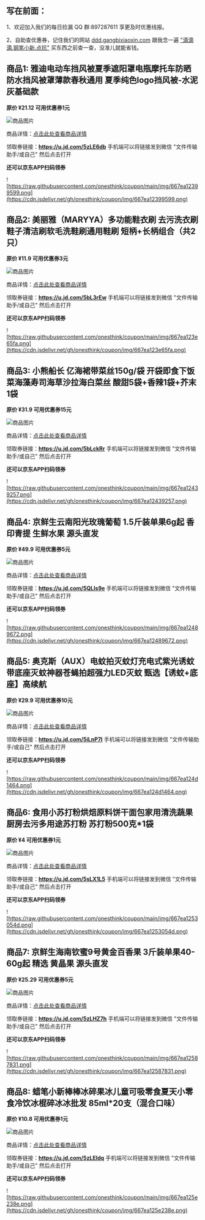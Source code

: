 ## 写在前面：

1、欢迎加入我们的每日捡漏 QQ 群:897287611 享更及时优惠线报。

2、自助查优惠券，记住我们的网站 [ddd.gangbixiaoxin.com](https://ddd.gangbixiaoxin.com) 跟我念一遍 ["滴滴滴.钢笔小新.点抗"](https://ddd.gangbixiaoxin.com) 买东西之前查一查，没准儿就能省钱。

## 商品1: 雅迪电动车挡风被夏季遮阳罩电瓶摩托车防晒防水挡风被罩薄款春秋通用 夏季纯色logo挡风被-水泥灰基础款

**原价 ¥21.12 可用优惠券1元**

![商品图片](http://img14.360buyimg.com/n1/jfs/t1/218684/26/43175/125921/665fcf9aF90c987a9/3628369cded0bd4d.jpg)

商品详情：[点击此处查看商品详情](https://union-click.jd.com/jdc?e=1003156031&amp;p=JF8BARoJK1olXwMKUlpeCEwQC18IGlodVAcLUFlUD08eBF9MRANLAjZbERscSkAJHTdNTwcKBlMdBgABFksWAmcBGlIRWg8FUFdaFxJSXzI4HF5qBFhkMyA4YUxjBjx-aTBWJwN1JFJROEonAG4IHFITWgALUW5cWEpHAj8JS1olXQYyFTBdCk4VAGgBHmsUbQYEVFZZDk4eAm0NGlglXQ4FZInwsJ6dsrqAoo-L1dG784vUtJ-Ji184K1glXQcDVl5ZD0oVA184G2sWbVhsVQ1aDUwXUTtmRhJdAVFGVRczD0wWB28LHmsXXAcAVm5tOBRKXBd6ZlNSAUNUHyo2QTx_CxVYbS1LBGgAHxcWUjNMdzBLZ111BUdUIAptCHs)

领取券链接：**https://u.jd.com/5zLE6db** 手机端可以将链接发到微信 "文件传输助手/或自己" 然后点击打开

**还可以京东APP扫码领券**

![https://raw.githubusercontent.com/onesthink/coupon/main/img/667ea12399599.png](https://cdn.jsdelivr.net/gh/onesthink/coupon/img/667ea12399599.png)

## 商品2: 美丽雅（MARYYA）多功能鞋衣刷 去污洗衣刷鞋子清洁刷软毛洗鞋刷通用鞋刷 短柄+长柄组合（共2只）

**原价 ¥11.9 可用优惠券3元**

![商品图片](http://img14.360buyimg.com/n1/jfs/t1/236646/23/12294/35415/65a4feb4Ff5547e2a/390158e3a6585837.jpg)

商品详情：[点击此处查看商品详情](https://union-click.jd.com/jdc?e=1003156031&amp;p=JF8BARgJK1olXwMKVFZaAUsRA18IGlodWQEAUV9fDUsUBF9MRANLAjZbERscSkAJHTdNTwcKBlMdBgABFksWAmcMHFkQXAQHVF1aFxJSXzI4XQcWB2NyFAw-VjFjBG9SRTgdXnJhAlJROEonAG4IHFITWgALUW5cWEpHAj8JS1olXQYyFTBaCUMSB244GmsVWwYKUFhYC0MTB2oIK1sdWjbV-eaIgvrCi9bchdPC5KHX3eKJlsMnM18LK1sUXAQCUFlcCksnM284GGtLMwdRXVkJD0webTJBUwcQFQJAOllYDUoXAGg4GVoUXwQyZG4mbRNXdAgLeTpTKAVyFyM1aUhEZTd1czp7X314Nhc9cUNOcQZKXgRULVVVZF5t)

领取券链接：**https://u.jd.com/5bL3rEw** 手机端可以将链接发到微信 "文件传输助手/或自己" 然后点击打开

**还可以京东APP扫码领券**

![https://raw.githubusercontent.com/onesthink/coupon/main/img/667ea123e65fa.png](https://cdn.jsdelivr.net/gh/onesthink/coupon/img/667ea123e65fa.png)

## 商品3: 小熊船长 亿海裙带菜丝150g/袋 开袋即食下饭菜海藻寿司海草沙拉海白菜丝 酸甜5袋+香辣1袋+芥末1袋

**原价 ¥31.9 可用优惠券15元**

![商品图片](http://img14.360buyimg.com/n1/jfs/t1/182601/1/40603/123069/652f8907F0b793b1b/32b27c2f495da9f1.jpg)

商品详情：[点击此处查看商品详情](https://union-click.jd.com/jdc?e=1003156031&amp;p=JF8BARoJK1olXwMKU11dDUMUBF8IGlocXgEEVFxZCEoSBl9MRANLAjZbERscSkAJHTdNTwcKBlMdBgABFksWAmYLHF0VXwICVVtYFxJSXzI4UAVPNVpBXCE4DQt1Q2YOcidwHVBJAlJROEonAG4IHFITWgALUW5cWEpHAj8JS1olXQYyFTBdC00WBGgME2sUbQYEVFZZDk4eAmsLEl8lXQ4FZInwsJ6dsrqAoo-L1dG784vUtJ-Ji184K1glXQcDVl5ZD0oVA184G2sWbVhsVQ1bCksSBG5mRhJdAVFFDQ4zD04fA24JHmsXXAcAVm5tOBxoampuST9tB1BGDVg4fi1RZ2xOeiV3K2gAEAYlDQlyRQkLThB0NXpEVChtCHs)

领取券链接：**https://u.jd.com/5bLckRr** 手机端可以将链接发到微信 "文件传输助手/或自己" 然后点击打开

**还可以京东APP扫码领券**

![https://raw.githubusercontent.com/onesthink/coupon/main/img/667ea12439257.png](https://cdn.jsdelivr.net/gh/onesthink/coupon/img/667ea12439257.png)

## 商品4: 京鲜生云南阳光玫瑰葡萄 1.5斤装单果6g起 香印青提 生鲜水果 源头直发

**原价 ¥49.9 可用优惠券5元**

![商品图片](http://img14.360buyimg.com/n1/jfs/t1/240041/7/9774/372580/6659ecf3F66822941/1a9a98e071381a42.png)

商品详情：[点击此处查看商品详情](https://union-click.jd.com/jdc?e=1003156031&amp;p=JF8BAQ8JK1olXDYCVV9cDEMVA2wIHV4lGVlaCgFtUQ5SQi0DBUVNGFJeSwUIFxlJX3EIGloUWQ4AVF1dDk4IWipURmtUDmNBDg5YfShOZS5tbggRLkRBHTcLBEcnAl8LGlsSVAAFUldYOEpHAj8JS1pFXDYCVG4LZksWAm4NHFIWWgMyVW5dDksfB2kNEloTXAcDZF5VD3vArtfdkerA1b_WytaKsezCitPchdMlbTYBZF5cCUkXB2gJGVslbQYyV24DZkpEBGoBG1oXM1tLHAIKTglfbWgBG1scWwQyVl9cCkknM19WZjpmK291Dy5cDkhjSDZcbCx1OnBEHVczCghSUShVTCdNCA4LBB8HcyNPM284)

领取券链接：**https://u.jd.com/5QLls9e** 手机端可以将链接发到微信 "文件传输助手/或自己" 然后点击打开

**还可以京东APP扫码领券**

![https://raw.githubusercontent.com/onesthink/coupon/main/img/667ea12489672.png](https://cdn.jsdelivr.net/gh/onesthink/coupon/img/667ea12489672.png)

## 商品5: 奥克斯（AUX）电蚊拍灭蚊灯充电式紫光诱蚊带底座灭蚊神器苍蝇拍超强力LED灭蚊 甄选【诱蚊+底座】高续航

**原价 ¥29.9 可用优惠券10元**

![商品图片](http://img14.360buyimg.com/n1/jfs/t1/244735/28/8934/103017/663c872cFab50f536/d912cf2602e29a8a.jpg)

商品详情：[点击此处查看商品详情](https://union-click.jd.com/jdc?e=1003156031&amp;p=JF8BARoJK1olXwMKU1ZZDEsQAV8IGloTXAcLVVxaAUoSA19MRANLAjZbERscSkAJHTdNTwcKBlMdBgABFksWAmkJGlIUXwELVVtdFxJSXzI4cyZLPHtdVSs9eAtEQQh9TjxpNBhxNFJROEonAG4IHFITWgALUW5cWEpHAj8JS1olXQYyFTBdCkgUB2gMHGsUbQYEVFZZDk4RAWsBG10lXQ4FZInwsJ6dsrqAoo-L1dG784vUtJ-Ji184K1glXQcDVl5ZD0oVA184G2sWbVhsVQ1bCksVAm5mRhJdAVJXEwAzD04eBWwNGWsXXAcAVm5tODhVQARXaztdC35cPQEOdilDYxhJHDlcCGgAISkNdywQZD9wQBISDnh8KhptCHs)

领取券链接：**https://u.jd.com/5iLnP7I** 手机端可以将链接发到微信 "文件传输助手/或自己" 然后点击打开

**还可以京东APP扫码领券**

![https://raw.githubusercontent.com/onesthink/coupon/main/img/667ea124d1464.png](https://cdn.jsdelivr.net/gh/onesthink/coupon/img/667ea124d1464.png)

## 商品6: 食用小苏打粉烘焙原料饼干面包家用清洗蔬果厨房去污多用途苏打粉 苏打粉500克*1袋

**原价 ¥4 可用优惠券1元**

![商品图片](http://img14.360buyimg.com/n1/jfs/t1/226972/31/21687/86137/667e8bfcF42471efc/5e79733cd673437e.png)

商品详情：[点击此处查看商品详情](https://union-click.jd.com/jdc?e=1003156031&amp;p=JF8BARoJK1olXwMKVlpcAUMQAF8IGlsUXgQHUFlVDE8QBF9MRANLAjZbERscSkAJHTdNTwcKBlMdBgABFksWA24LGV4RWg4GUFlaFxJSXzI4QiZlB1QDIgc_Fg8VVy5RcF9WCltQJFJROEonAG4IHFITWgALUW5cWEpHAj8JS1olXQYyFTBdDUwfA28AEmsUbQYEVFZZDk4eA28BElIlXQ4FZInwsJ6dsrqAoo-L1dG784vUtJ-Ji184K1glXQcDVl5ZD0oVA184G2sWbVhsVQ1aDUMWCj9mRhJdAVADDgIzD0IXA2YJGWsXXAcAVm5tOE8Xc2lsWAlUH15wN1wWfC5KURd3fhAXWGgADwRVcxBgXg9cRCtQFEUCVl5tCHs)

领取券链接：**https://u.jd.com/5sLX1L5** 手机端可以将链接发到微信 "文件传输助手/或自己" 然后点击打开

**还可以京东APP扫码领券**

![https://raw.githubusercontent.com/onesthink/coupon/main/img/667ea1253054d.png](https://cdn.jsdelivr.net/gh/onesthink/coupon/img/667ea1253054d.png)

## 商品7: 京鲜生海南钦蜜9号黄金百香果 3斤装单果40-60g起 精选 黄晶果 源头直发

**原价 ¥25.29 可用优惠券5元**

![商品图片](http://img14.360buyimg.com/n1/jfs/t1/216607/22/43033/80777/66625ad2F0a50bdd9/30ae08d0ea2e4e6b.jpg)

商品详情：[点击此处查看商品详情](https://union-click.jd.com/jdc?e=1003156031&amp;p=JF8BAQ8JK1olXDYCVV9cAE0RAW8LHFslGVlaCgFtUQ5SQi0DBUVNGFJeSwUIFxlJX3EIGloUVQAEVl5eD0sIWipURmtCVHV6LB4eYStRdTMLHRJHAEd4NiYtBEcnAl8LGlsSVAAFUldYOEpHAj8JS1pFXDYCVG4LZksWAm4NHFIWWgMyVW5dDksfB2kNElsSXQYEZF5VD3vArtfdkerA1b_WytaKsezCitPchdMlbTYBZF5cCUkXB2gJGVslbQYyV24DZkpEBGpcGl4UM1tLHAILCg8UbWgPGlwUXAIyVl9cCkknM19vHlgSPHVDVz0dbj1TQz9QYhoQL2ZGMDszCjxhVRhMUhJLAF1XAR0NQAoSM284)

领取券链接：**https://u.jd.com/5zLHZ7h** 手机端可以将链接发到微信 "文件传输助手/或自己" 然后点击打开

**还可以京东APP扫码领券**

![https://raw.githubusercontent.com/onesthink/coupon/main/img/667ea12587831.png](https://cdn.jsdelivr.net/gh/onesthink/coupon/img/667ea12587831.png)

## 商品8: 蜡笔小新棒棒冰碎果冰儿童可吸零食夏天小零食冷饮冰棍碎冰冰批发 85ml*20支（混合口味）

**原价 ¥10.8 可用优惠券1元**

![商品图片](http://img14.360buyimg.com/n1/jfs/t1/10740/27/16922/267470/62874d60Ebb083776/e94a56fc7171ab14.jpg)

商品详情：[点击此处查看商品详情](https://union-click.jd.com/jdc?e=1003156031&amp;p=JF8BARoJK1olXwMKUFpUDEoSBF8IGloRXgEBVFxYDkIfCl9MRANLAjZbERscSkAJHTdNTwcKBlMdBgABFksWAmsLHFgVXwMEXVZUFxJSXzI4Qx0XWwEHCQs4SFFKfjRKUydXBkRGNFJROEonAG4IHFITWgALUW5cWEpHAj8JS1olXQYyFTBdC0kRBmsNHmsUbQYEVFZZDk4eA2cMHV8lXQ4FZInwsJ6dsrqAoo-L1dG784vUtJ-Ji184K1glXQcDVl5ZD0oVA184G2sWbVhsVQ1aDUIXA2pmRhJdAVAFDFozD0IUA28AEmsXXAcAVm5tOCNEQGZhSA5QGmEHKhwmXk5qVmcIcxJINWgAXF4KUS1yc2dhGwxpDXN9FwNtCHs)

领取券链接：**https://u.jd.com/5zLEldq** 手机端可以将链接发到微信 "文件传输助手/或自己" 然后点击打开

**还可以京东APP扫码领券**

![https://raw.githubusercontent.com/onesthink/coupon/main/img/667ea125e238e.png](https://cdn.jsdelivr.net/gh/onesthink/coupon/img/667ea125e238e.png)


